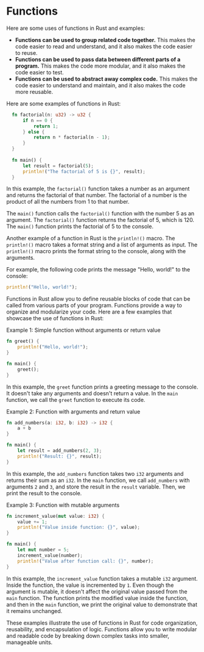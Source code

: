 # Functions

Here are some uses of functions in Rust and examples:

- **Functions can be used to group related code together.** This makes the code easier to read and understand, and it also makes the code easier to reuse.
- **Functions can be used to pass data between different parts of a program.** This makes the code more modular, and it also makes the code easier to test.
- **Functions can be used to abstract away complex code.** This makes the code easier to understand and maintain, and it also makes the code more reusable.

Here are some examples of functions in Rust:

```rust
  fn factorial(n: u32) -> u32 {
      if n == 0 {
          return 1;
      } else {
          return n * factorial(n - 1);
      }
  }
  
  fn main() {
      let result = factorial(5);
      println!("The factorial of 5 is {}", result);
  }
```    

In this example, the `factorial()` function takes a number as an argument and returns the factorial of that number. The factorial of a number is the product of all the numbers from 1 to that number.

The `main()` function calls the `factorial()` function with the number 5 as an argument. The `factorial()` function returns the factorial of 5, which is 120. The `main()` function prints the factorial of 5 to the console.

Another example of a function in Rust is the `println!()` macro. The `println!()` macro takes a format string and a list of arguments as input. The `println!()` macro prints the format string to the console, along with the arguments.

For example, the following code prints the message "Hello, world!" to the console:

```rust
println!("Hello, world!");
```

Functions in Rust allow you to define reusable blocks of code that can be called from various parts of your program. Functions provide a way to organize and modularize your code. Here are a few examples that showcase the use of functions in Rust:

Example 1: Simple function without arguments or return value
```rust
fn greet() {
    println!("Hello, world!");
}

fn main() {
    greet();
}
```

In this example, the `greet` function prints a greeting message to the console. It doesn't take any arguments and doesn't return a value. In the `main` function, we call the `greet` function to execute its code.

Example 2: Function with arguments and return value
```rust
fn add_numbers(a: i32, b: i32) -> i32 {
    a + b
}

fn main() {
    let result = add_numbers(2, 3);
    println!("Result: {}", result);
}
```

In this example, the `add_numbers` function takes two `i32` arguments and returns their sum as an `i32`. In the `main` function, we call `add_numbers` with arguments `2` and `3`, and store the result in the `result` variable. Then, we print the result to the console.

Example 3: Function with mutable arguments
```rust
fn increment_value(mut value: i32) {
    value += 1;
    println!("Value inside function: {}", value);
}

fn main() {
    let mut number = 5;
    increment_value(number);
    println!("Value after function call: {}", number);
}
```

In this example, the `increment_value` function takes a mutable `i32` argument. Inside the function, the value is incremented by `1`. Even though the argument is mutable, it doesn't affect the original value passed from the `main` function. The function prints the modified value inside the function, and then in the `main` function, we print the original value to demonstrate that it remains unchanged.

These examples illustrate the use of functions in Rust for code organization, reusability, and encapsulation of logic. Functions allow you to write modular and readable code by breaking down complex tasks into smaller, manageable units.

